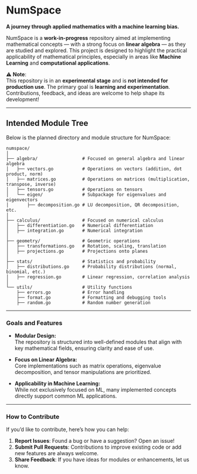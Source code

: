 # NumSpace

**A journey through applied mathematics with a machine learning bias.**

NumSpace is a **work-in-progress** repository aimed at implementing mathematical concepts — with a strong focus on **linear algebra** — as they are studied and explored. This project is designed to highlight the practical applicability of mathematical principles, especially in areas like **Machine Learning** and **computational applications**.

⚠️ **Note**:  
This repository is in an **experimental stage** and is **not intended for production use**. The primary goal is **learning and experimentation**. Contributions, feedback, and ideas are welcome to help shape its development!

---

## Intended Module Tree

Below is the planned directory and module structure for NumSpace:

```
numspace/
│
├── algebra/                 # Focused on general algebra and linear algebra
│   ├── vectors.go           # Operations on vectors (addition, dot product, norm)
│   ├── matrices.go          # Operations on matrices (multiplication, transpose, inverse)
│   ├── tensors.go           # Operations on tensors
│   └── eigen/               # Subpackage for eigenvalues and eigenvectors
│       ├── decomposition.go # LU decomposition, QR decomposition, etc.
│
├── calculus/                # Focused on numerical calculus
│   ├── differentiation.go   # Numerical differentiation
│   ├── integration.go       # Numerical integration
│
├── geometry/                # Geometric operations
│   ├── transformations.go   # Rotation, scaling, translation
│   ├── projections.go       # Projections onto planes
│
├── stats/                   # Statistics and probability
│   ├── distributions.go     # Probability distributions (normal, binomial, etc.)
│   ├── regression.go        # Linear regression, correlation analysis
│
└── utils/                   # Utility functions
    ├── errors.go            # Error handling
    ├── format.go            # Formatting and debugging tools
    ├── random.go            # Random number generation
```

---

### Goals and Features

- **Modular Design:**  
  The repository is structured into well-defined modules that align with key mathematical fields, ensuring clarity and ease of use.

- **Focus on Linear Algebra:**  
  Core implementations such as matrix operations, eigenvalue decomposition, and tensor manipulations are prioritized.

- **Applicability in Machine Learning:**  
  While not exclusively focused on ML, many implemented concepts directly support common ML applications.

---

### How to Contribute

If you’d like to contribute, here’s how you can help:
1. **Report Issues**: Found a bug or have a suggestion? Open an issue!
2. **Submit Pull Requests**: Contributions to improve existing code or add new features are always welcome.
3. **Share Feedback**: If you have ideas for modules or enhancements, let us know.

